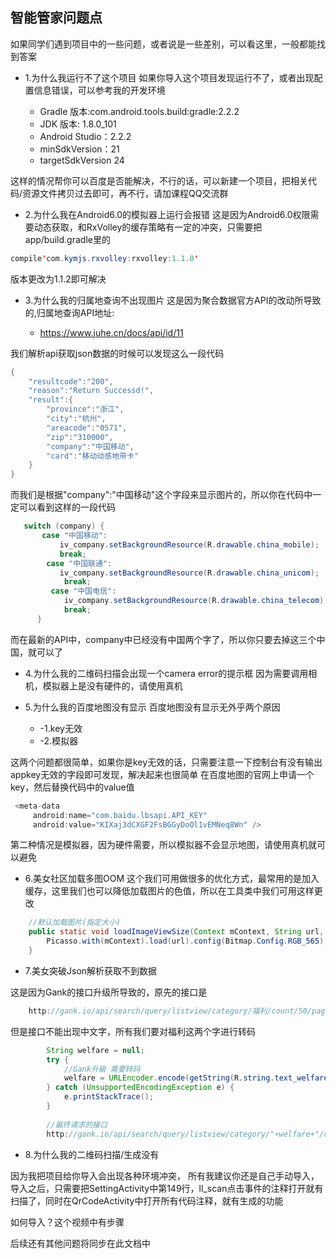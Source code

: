 ## 智能管家问题点

如果同学们遇到项目中的一些问题，或者说是一些差别，可以看这里，一般都能找到答案

- 1.为什么我运行不了这个项目
如果你导入这个项目发现运行不了，或者出现配置信息错误，可以参考我的开发环境

    - Gradle 版本:com.android.tools.build:gradle:2.2.2
    - JDK 版本: 1.8.0_101
    - Android Studio：2.2.2
    - minSdkVersion：21
    - targetSdkVersion 24

这样的情况帮你可以百度是否能解决，不行的话，可以新建一个项目，把相关代码/资源文件拷贝过去即可，再不行，请加课程QQ交流群

- 2.为什么我在Android6.0的模拟器上运行会报错
这是因为Android6.0权限需要动态获取，和RxVolley的缓存策略有一定的冲突，只需要把app/build.gradle里的

```java
compile'com.kymjs.rxvolley:rxvolley:1.1.0'
```

版本更改为1.1.2即可解决

- 3.为什么我的归属地查询不出现图片
这是因为聚合数据官方API的改动所导致的,归属地查询API地址:

    - https://www.juhe.cn/docs/api/id/11

我们解析api获取json数据的时候可以发现这么一段代码

```java
{
    "resultcode":"200",
    "reason":"Return Successd!",
    "result":{
        "province":"浙江",
        "city":"杭州",
        "areacode":"0571",
        "zip":"310000",
        "company":"中国移动",
        "card":"移动动感地带卡"
    }
}
```

而我们是根据"company":"中国移动"这个字段来显示图片的，所以你在代码中一定可以看到这样的一段代码

```java
   switch (company) {
       case "中国移动":
           iv_company.setBackgroundResource(R.drawable.china_mobile);
           break;
        case "中国联通":
           iv_company.setBackgroundResource(R.drawable.china_unicom);
            break;
         case "中国电信":
            iv_company.setBackgroundResource(R.drawable.china_telecom);
            break;
      }
```

而在最新的API中，company中已经没有中国两个字了，所以你只要去掉这三个中国，就可以了

- 4.为什么我的二维码扫描会出现一个camera error的提示框
因为需要调用相机，模拟器上是没有硬件的，请使用真机

- 5.为什么我的百度地图没有显示
百度地图没有显示无外乎两个原因

    - -1.key无效
    - -2.模拟器

这两个问题都很简单，如果你是key无效的话，只需要注意一下控制台有没有输出appkey无效的字段即可发现，解决起来也很简单
在百度地图的官网上申请一个key，然后替换代码中的value值

```java
 <meta-data
     android:name="com.baidu.lbsapi.API_KEY"
     android:value="KIXaj3dCXGF2FsBGGyDoOl1vEMNeq8Wn" />
```

第二种情况是模拟器，因为硬件需要，所以模拟器不会显示地图，请使用真机就可以避免

- 6.美女社区加载多图OOM
这个我们可用做很多的优化方式，最常用的是加入缓存，这里我们也可以降低加载图片的色值，所以在工具类中我们可用这样更改

```java
    //默认加载图片(指定大小)
    public static void loadImageViewSize(Context mContext, String url, int width, int height, ImageView imageView) {
        Picasso.with(mContext).load(url).config(Bitmap.Config.RGB_565).resize(width, height).centerCrop().into(imageView);
    }
```

- 7.美女突破Json解析获取不到数据

这是因为Gank的接口升级所导致的，原先的接口是


```java
	http://gank.io/api/search/query/listview/category/福利/count/50/page/1
```

但是接口不能出现中文字，所有我们要对福利这两个字进行转码

```java
		String welfare = null;
        try {
            //Gank升級 需要转码
            welfare = URLEncoder.encode(getString(R.string.text_welfare), "UTF-8");
        } catch (UnsupportedEncodingException e) {
            e.printStackTrace();
        }
		
		//最终请求的接口
		http://gank.io/api/search/query/listview/category/"+welfare+"/count/50/page/1

```

- 8.为什么我的二维码扫描/生成没有

因为我把项目给你导入会出现各种环境冲突， 所有我建议你还是自己手动导入，导入之后，只需要把SettingActivity中第149行，ll_scan点击事件的注释打开就有扫描了，同时在QrCodeActivity中打开所有代码注释，就有生成的功能

如何导入？这个视频中有步骤


后续还有其他问题将同步在此文档中